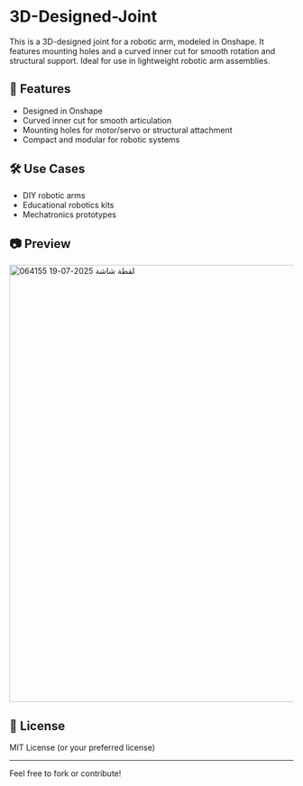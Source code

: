 # 3D-Designed-Joint
This is a 3D-designed joint for a robotic arm, modeled in Onshape. It features mounting holes and a curved inner cut for smooth rotation and structural support. Ideal for use in lightweight robotic arm assemblies.

## 🧩 Features

- Designed in Onshape
- Curved inner cut for smooth articulation
- Mounting holes for motor/servo or structural attachment
- Compact and modular for robotic systems

## 🛠️ Use Cases

- DIY robotic arms
- Educational robotics kits
- Mechatronics prototypes


## 📷 Preview
<img width="1539" height="776" alt="لقطة شاشة 2025-07-19 064155" src="https://github.com/user-attachments/assets/a765c2a5-ea31-4cde-aded-febfb8b9fc03" />



## 📄 License

MIT License (or your preferred license)

---

Feel free to fork or contribute!
